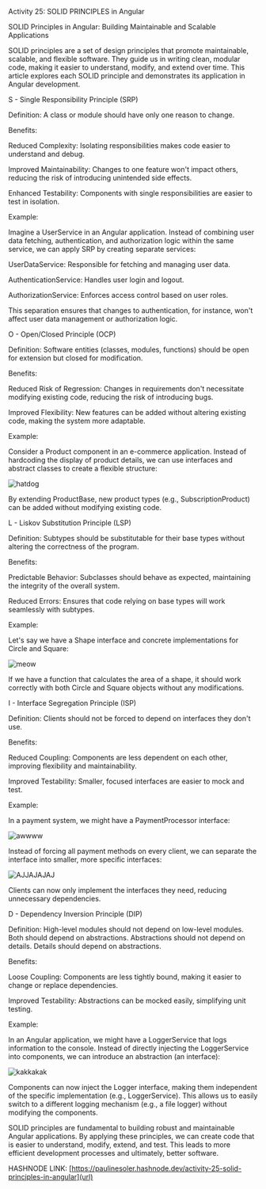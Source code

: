 Activity 25: SOLID PRINCIPLES in Angular

SOLID Principles in Angular: Building Maintainable and Scalable Applications

SOLID principles are a set of design principles that promote maintainable, scalable, and flexible software. They guide us in writing clean, modular code, making it easier to understand, modify, and extend over time. This article explores each SOLID principle and demonstrates its application in Angular development.

S - Single Responsibility Principle (SRP)

Definition: A class or module should have only one reason to change.

Benefits:

Reduced Complexity: Isolating responsibilities makes code easier to understand and debug.

Improved Maintainability: Changes to one feature won't impact others, reducing the risk of introducing unintended side effects.

Enhanced Testability: Components with single responsibilities are easier to test in isolation.

Example:

Imagine a UserService in an Angular application. Instead of combining user data fetching, authentication, and authorization logic within the same service, we can apply SRP by creating separate services:

UserDataService: Responsible for fetching and managing user data.

AuthenticationService: Handles user login and logout.

AuthorizationService: Enforces access control based on user roles.

This separation ensures that changes to authentication, for instance, won't affect user data management or authorization logic.

O - Open/Closed Principle (OCP)

Definition: Software entities (classes, modules, functions) should be open for extension but closed for modification.

Benefits:

Reduced Risk of Regression: Changes in requirements don't necessitate modifying existing code, reducing the risk of introducing bugs.

Improved Flexibility: New features can be added without altering existing code, making the system more adaptable.

Example:

Consider a Product component in an e-commerce application. Instead of hardcoding the display of product details, we can use interfaces and abstract classes to create a flexible structure:

![hatdog](https://github.com/user-attachments/assets/1877e339-6a73-427b-a583-990d9ff79799)

By extending ProductBase, new product types (e.g., SubscriptionProduct) can be added without modifying existing code.

L - Liskov Substitution Principle (LSP)

Definition: Subtypes should be substitutable for their base types without altering the correctness of the program.

Benefits:

Predictable Behavior: Subclasses should behave as expected, maintaining the integrity of the overall system.

Reduced Errors: Ensures that code relying on base types will work seamlessly with subtypes.

Example:

Let's say we have a Shape interface and concrete implementations for Circle and Square:

![meow](https://github.com/user-attachments/assets/ca769956-26d0-4625-881d-fd3d67ac8111)

If we have a function that calculates the area of a shape, it should work correctly with both Circle and Square objects without any modifications.

I - Interface Segregation Principle (ISP)

Definition: Clients should not be forced to depend on interfaces they don't use.

Benefits:

Reduced Coupling: Components are less dependent on each other, improving flexibility and maintainability.

Improved Testability: Smaller, focused interfaces are easier to mock and test.

Example:

In a payment system, we might have a PaymentProcessor interface:

![awwww](https://github.com/user-attachments/assets/579c7a04-e50d-43f6-b881-2a315d0935ca)

Instead of forcing all payment methods on every client, we can separate the interface into smaller, more specific interfaces:

![AJJAJAJAJ](https://github.com/user-attachments/assets/2bab7a59-cf05-43e8-8ada-91ae2cdfce49)

Clients can now only implement the interfaces they need, reducing unnecessary dependencies.

D - Dependency Inversion Principle (DIP)

Definition: High-level modules should not depend on low-level modules. Both should depend on abstractions. Abstractions should not depend on details. Details should depend on abstractions.

Benefits:

Loose Coupling: Components are less tightly bound, making it easier to change or replace dependencies.

Improved Testability: Abstractions can be mocked easily, simplifying unit testing.

Example:

In an Angular application, we might have a LoggerService that logs information to the console. Instead of directly injecting the LoggerService into components, we can introduce an abstraction (an interface):

![kakkakak](https://github.com/user-attachments/assets/dac10f1c-d38a-43bb-b2f7-65854e026520)

Components can now inject the Logger interface, making them independent of the specific implementation (e.g., LoggerService). This allows us to easily switch to a different logging mechanism (e.g., a file logger) without modifying the components.

SOLID principles are fundamental to building robust and maintainable Angular applications. By applying these principles, we can create code that is easier to understand, modify, extend, and test. This leads to more efficient development processes and ultimately, better software.

HASHNODE LINK: [https://paulinesoler.hashnode.dev/activity-25-solid-principles-in-angular](url)
